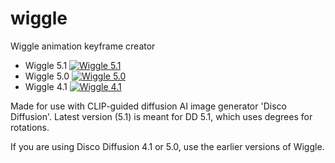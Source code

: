 # wiggle
Wiggle animation keyframe creator
- Wiggle 5.1 [![Wiggle 5.1](https://colab.research.google.com/assets/colab-badge.svg)](https://colab.research.google.com/github/zippy731/wiggle/blob/main/Wiggle_Standalone_5_1.ipynb)
- Wiggle 5.0 [![Wiggle 5.0](https://colab.research.google.com/assets/colab-badge.svg)](https://colab.research.google.com/github/zippy731/wiggle/blob/main/Wiggle_Standalone_5_0.ipynb)
- Wiggle 4.1 [![Wiggle 4.1](https://colab.research.google.com/assets/colab-badge.svg)](https://colab.research.google.com/github/zippy731/wiggle/blob/main/Wiggle_Standalone_4_1.ipynb)

Made for use with CLIP-guided diffusion AI image generator 'Disco Diffusion'.  Latest version (5.1) is meant for DD 5.1, which uses degrees for rotations.

If you are using Disco Diffusion 4.1 or 5.0, use the earlier versions of Wiggle.


